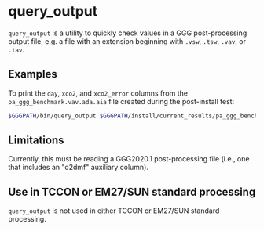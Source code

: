 # query_output

`query_output` is a utility to quickly check values in a GGG post-processing output file, e.g.
a file with an extension beginning with `.vsw`, `.tsw`, `.vav`, or `.tav`.

## Examples

To print the `day`, `xco2`, and `xco2_error` columns from the `pa_ggg_benchmark.vav.ada.aia` file created during the post-install test:

```bash
$GGGPATH/bin/query_output $GGGPATH/install/current_results/pa_ggg_benchmark.vav.ada.aia day xco2 xco2_error
```

## Limitations

Currently, this must be reading a GGG2020.1 post-processing file (i.e., one that includes an "o2dmf" auxiliary column).

## Use in TCCON or EM27/SUN standard processing

`query_output` is not used in either TCCON or EM27/SUN standard processing.